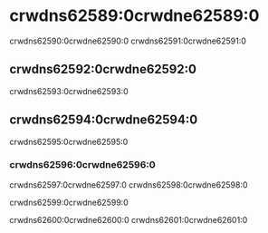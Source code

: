 # crwdns62589:0crwdne62589:0

crwdns62590:0crwdne62590:0 crwdns62591:0crwdne62591:0

## crwdns62592:0crwdne62592:0

crwdns62593:0crwdne62593:0

## crwdns62594:0crwdne62594:0

crwdns62595:0crwdne62595:0

### crwdns62596:0crwdne62596:0

crwdns62597:0crwdne62597:0 crwdns62598:0crwdne62598:0

crwdns62599:0crwdne62599:0

crwdns62600:0crwdne62600:0 crwdns62601:0crwdne62601:0
